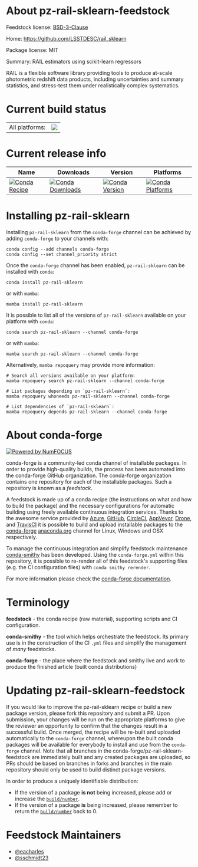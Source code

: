 About pz-rail-sklearn-feedstock
===============================

Feedstock license: [BSD-3-Clause](https://github.com/conda-forge/pz-rail-sklearn-feedstock/blob/main/LICENSE.txt)

Home: https://github.com/LSSTDESC/rail_sklearn

Package license: MIT

Summary: RAIL estimators using scikit-learn regressors

RAIL is a flexible software library providing tools to produce at-scale photometric redshift data products, including uncertainties and summary statistics, and stress-test them under realistically complex systematics.


Current build status
====================


<table><tr><td>All platforms:</td>
    <td>
      <a href="https://dev.azure.com/conda-forge/feedstock-builds/_build/latest?definitionId=23092&branchName=main">
        <img src="https://dev.azure.com/conda-forge/feedstock-builds/_apis/build/status/pz-rail-sklearn-feedstock?branchName=main">
      </a>
    </td>
  </tr>
</table>

Current release info
====================

| Name | Downloads | Version | Platforms |
| --- | --- | --- | --- |
| [![Conda Recipe](https://img.shields.io/badge/recipe-pz--rail--sklearn-green.svg)](https://anaconda.org/conda-forge/pz-rail-sklearn) | [![Conda Downloads](https://img.shields.io/conda/dn/conda-forge/pz-rail-sklearn.svg)](https://anaconda.org/conda-forge/pz-rail-sklearn) | [![Conda Version](https://img.shields.io/conda/vn/conda-forge/pz-rail-sklearn.svg)](https://anaconda.org/conda-forge/pz-rail-sklearn) | [![Conda Platforms](https://img.shields.io/conda/pn/conda-forge/pz-rail-sklearn.svg)](https://anaconda.org/conda-forge/pz-rail-sklearn) |

Installing pz-rail-sklearn
==========================

Installing `pz-rail-sklearn` from the `conda-forge` channel can be achieved by adding `conda-forge` to your channels with:

```
conda config --add channels conda-forge
conda config --set channel_priority strict
```

Once the `conda-forge` channel has been enabled, `pz-rail-sklearn` can be installed with `conda`:

```
conda install pz-rail-sklearn
```

or with `mamba`:

```
mamba install pz-rail-sklearn
```

It is possible to list all of the versions of `pz-rail-sklearn` available on your platform with `conda`:

```
conda search pz-rail-sklearn --channel conda-forge
```

or with `mamba`:

```
mamba search pz-rail-sklearn --channel conda-forge
```

Alternatively, `mamba repoquery` may provide more information:

```
# Search all versions available on your platform:
mamba repoquery search pz-rail-sklearn --channel conda-forge

# List packages depending on `pz-rail-sklearn`:
mamba repoquery whoneeds pz-rail-sklearn --channel conda-forge

# List dependencies of `pz-rail-sklearn`:
mamba repoquery depends pz-rail-sklearn --channel conda-forge
```


About conda-forge
=================

[![Powered by
NumFOCUS](https://img.shields.io/badge/powered%20by-NumFOCUS-orange.svg?style=flat&colorA=E1523D&colorB=007D8A)](https://numfocus.org)

conda-forge is a community-led conda channel of installable packages.
In order to provide high-quality builds, the process has been automated into the
conda-forge GitHub organization. The conda-forge organization contains one repository
for each of the installable packages. Such a repository is known as a *feedstock*.

A feedstock is made up of a conda recipe (the instructions on what and how to build
the package) and the necessary configurations for automatic building using freely
available continuous integration services. Thanks to the awesome service provided by
[Azure](https://azure.microsoft.com/en-us/services/devops/), [GitHub](https://github.com/),
[CircleCI](https://circleci.com/), [AppVeyor](https://www.appveyor.com/),
[Drone](https://cloud.drone.io/welcome), and [TravisCI](https://travis-ci.com/)
it is possible to build and upload installable packages to the
[conda-forge](https://anaconda.org/conda-forge) [anaconda.org](https://anaconda.org/)
channel for Linux, Windows and OSX respectively.

To manage the continuous integration and simplify feedstock maintenance
[conda-smithy](https://github.com/conda-forge/conda-smithy) has been developed.
Using the ``conda-forge.yml`` within this repository, it is possible to re-render all of
this feedstock's supporting files (e.g. the CI configuration files) with ``conda smithy rerender``.

For more information please check the [conda-forge documentation](https://conda-forge.org/docs/).

Terminology
===========

**feedstock** - the conda recipe (raw material), supporting scripts and CI configuration.

**conda-smithy** - the tool which helps orchestrate the feedstock.
                   Its primary use is in the construction of the CI ``.yml`` files
                   and simplify the management of *many* feedstocks.

**conda-forge** - the place where the feedstock and smithy live and work to
                  produce the finished article (built conda distributions)


Updating pz-rail-sklearn-feedstock
==================================

If you would like to improve the pz-rail-sklearn recipe or build a new
package version, please fork this repository and submit a PR. Upon submission,
your changes will be run on the appropriate platforms to give the reviewer an
opportunity to confirm that the changes result in a successful build. Once
merged, the recipe will be re-built and uploaded automatically to the
`conda-forge` channel, whereupon the built conda packages will be available for
everybody to install and use from the `conda-forge` channel.
Note that all branches in the conda-forge/pz-rail-sklearn-feedstock are
immediately built and any created packages are uploaded, so PRs should be based
on branches in forks and branches in the main repository should only be used to
build distinct package versions.

In order to produce a uniquely identifiable distribution:
 * If the version of a package **is not** being increased, please add or increase
   the [``build/number``](https://docs.conda.io/projects/conda-build/en/latest/resources/define-metadata.html#build-number-and-string).
 * If the version of a package **is** being increased, please remember to return
   the [``build/number``](https://docs.conda.io/projects/conda-build/en/latest/resources/define-metadata.html#build-number-and-string)
   back to 0.

Feedstock Maintainers
=====================

* [@eacharles](https://github.com/eacharles/)
* [@sschmidt23](https://github.com/sschmidt23/)

